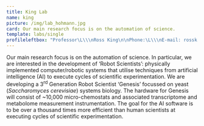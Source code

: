 ```yaml
---
title: King Lab
name: king
picture: /img/lab_hohmann.jpg
card: Our main research focus is on the automation of science.
template: labs/single
profileleftbox: "Professor\L\\\nRoss King\n\nPhone:\L\\\nE-mail: rossk \\[at] chalmers.se\L\\\nOffice: Room 1006A (Fysik Origo, Kemigården 1)"
---
```

Our main research focus is on the automation of science. In particular, we are interested in the development of ‘Robot Scientists’: physically implemented computer/robotic systems that utilise techniques from artificial intelligence (AI) to execute cycles of scientific experimentation. We are developing a 3<sup>rd</sup> Generation Robot Scientist ‘Genesis’ focussed on yeast (_Saccharomyces cerevisiae_) systems biology. The hardware for Genesis will consist of ~10,000 micro-chemostats and associated transcriptome and metabolome measurement instrumentation. The goal for the AI software is to be over a thousand times more efficient than human scientists at executing cycles of scientific experimentation.
